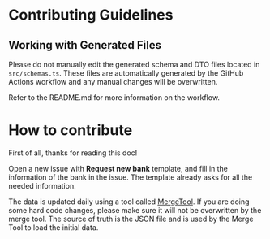 # Contributing Guidelines

## Working with Generated Files

Please do not manually edit the generated schema and DTO files located in `src/schemas.ts`. These files are automatically generated by the GitHub Actions workflow and any manual changes will be overwritten.

Refer to the README.md for more information on the workflow.
# How to contribute

First of all, thanks for reading this doc!

Open a new issue with **Request new bank** template, and fill in the information of the bank in the issue.
The template already asks for all the needed information.

The data is updated daily using a tool called [MergeTool](https://github.com/guibranco/BancosBrasileiros-MergeTool).
If you are doing some hard code changes, please make sure it will not be overwritten by the merge tool. The source of truth is the JSON file and is used by the Merge Tool to load the initial data.
